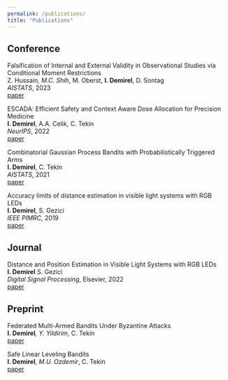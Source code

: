 ```yaml
---
permalink: /publications/
title: "Publications"
---
```


## Conference

Falsification of Internal and External Validity in Observational Studies via Conditional Moment Restrictions \
Z. Hussain<sup>*</sup>, M.C. Shih<sup>*</sup>, M. Oberst, **I. Demirel**, D. Sontag \
*AISTATS*, 2023 \
[paper](https://arxiv.org/pdf/2301.13133)

ESCADA: Efficient Safety and Context Aware Dose Allocation for Precision Medicine \
**I. Demirel**, A.A. Celik, C. Tekin \
*NeurIPS*, 2022 \
[paper](https://openreview.net/pdf?id=JokpPqA294)

Combinatorial Gaussian Process Bandits with Probabilistically Triggered Arms \
**I. Demirel**, C. Tekin \
*AISTATS*, 2021 \
[paper](https://proceedings.mlr.press/v130/demirel21a.html)

Accuracy limits of distance estimation in visible light systems with RGB LEDs \
**I. Demirel**, S. Gezici \
*IEEE PIMRC*, 2019 \
[paper](https://ieeexplore.ieee.org/abstract/document/8904457/)

## Journal

Distance and Position Estimation in Visible Light Systems with RGB LEDs \
**I. Demirel** S. Gezici \
*Digital Signal Processing*, Elsevier, 2022 \
[paper](https://www.sciencedirect.com/science/article/abs/pii/S1051200422000409)

## Preprint

Federated Multi-Armed Bandits Under Byzantine Attacks \
**I. Demirel**<sup>*</sup>, Y. Yildirim<sup>*</sup>, C. Tekin \
[paper](https://arxiv.org/pdf/2205.04134.pdf)

Safe Linear Leveling Bandits \
**I. Demirel**<sup>*</sup>, M.U. Ozdemir<sup>*</sup>, C. Tekin \
[paper](https://arxiv.org/pdf/2112.06728.pdf)

